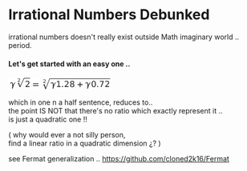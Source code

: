 # Irrational Numbers Debunked
irrational numbers doesn't really exist outside Math imaginary world .. period.  

#### Let's get started with an easy one ..  
![root of 2](rootOf2.png)

which in one n a half sentence, reduces to..    
  the point IS NOT that there's no ratio which exactly represent it ..  
   is just a quadratic one !!  
  
( why would ever a not silly person,  
  find a linear ratio in a quadratic dimension ¿? )  

see Fermat generalization .. https://github.com/cloned2k16/Fermat
